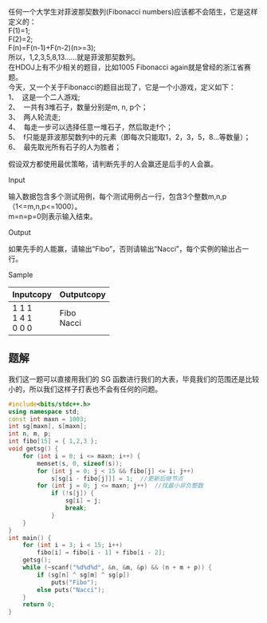 任何一个大学生对菲波那契数列(Fibonacci numbers)应该都不会陌生，它是这样定义的：  
F(1)=1;  
F(2)=2;  
F(n)=F(n-1)+F(n-2)(n>=3);  
所以，1,2,3,5,8,13……就是菲波那契数列。  
在HDOJ上有不少相关的题目，比如1005 Fibonacci again就是曾经的浙江省赛题。  
今天，又一个关于Fibonacci的题目出现了，它是一个小游戏，定义如下：  
1、  这是一个二人游戏;  
2、  一共有3堆石子，数量分别是m, n, p个；  
3、  两人轮流走;  
4、  每走一步可以选择任意一堆石子，然后取走f个；  
5、  f只能是菲波那契数列中的元素（即每次只能取1，2，3，5，8…等数量）；  
6、  最先取光所有石子的人为胜者；  
  
假设双方都使用最优策略，请判断先手的人会赢还是后手的人会赢。  

Input

输入数据包含多个测试用例，每个测试用例占一行，包含3个整数m,n,p（1<=m,n,p<=1000）。  
m=n=p=0则表示输入结束。  

Output

如果先手的人能赢，请输出“Fibo”，否则请输出“Nacci”，每个实例的输出占一行。  

Sample

|Inputcopy|Outputcopy|
|---|---|
|1 1 1<br>1 4 1<br>0 0 0|Fibo<br>Nacci|

## 题解
我们这一题可以直接用我们的 SG 函数进行我们的大表，毕竟我们的范围还是比较小的，所以我们这样子打表也不会有任何的问题。
```cpp
#include<bits/stdc++.h>
using namespace std;
const int maxn = 1003;
int sg[maxn], s[maxn];
int n, m, p;
int fibo[15] = { 1,2,3 };
void getsg() {
	for (int i = 0; i <= maxn; i++) {
		memset(s, 0, sizeof(s));
		for (int j = 0; j < 15 && fibo[j] <= i; j++) 
			s[sg[i - fibo[j]]] = 1;  //更新后继节点
		for (int j = 0; j <= maxn; j++)  //找最小非负整数
			if (!s[j]) {
				sg[i] = j;
				break;
			}
	}
}
int main() {
	for (int i = 3; i < 15; i++)
		fibo[i] = fibo[i - 1] + fibo[i - 2];
	getsg();
	while (~scanf("%d%d%d", &n, &m, &p) && (n + m + p)) {
		if (sg[n] ^ sg[m] ^ sg[p])
			puts("Fibo");
		else puts("Nacci");
	}
	return 0;
}

```
